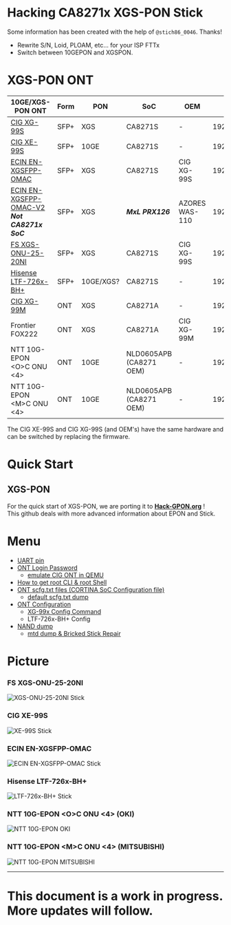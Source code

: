 # Hacking CA8271x XGS-PON Stick

Some information has been created with the help of `@stich86_0046`. Thanks!

- Rewrite S/N, Loid, PLOAM, etc… for your ISP FTTx
- Switch between 10GEPON and XGSPON.

# XGS-PON ONT

| 10GE/XGS-PON ONT | Form | PON | SoC | OEM | Mgmt IP | Mgmt |
| --- | --- | --- | --- | --- | --- | --- |
| [CIG XG-99S](https://www.cigtech.com/product_portfolio/xg-99x-3/) | SFP+ | XGS | CA8271S | -   | 192.168.100.1 | UART/Telnet |
| [CIG XE-99S](https://item.taobao.com/item.htm?id=695062358407) | SFP+ | 10GE | CA8271S | -   | 192.168.0.1 | UART/Telnet/SSH |
| [ECIN EN-XGSFPP-OMAC](https://ecin.ca/xgs-pon-sfp-stick-module-xgspon-ont-w-t-mac-function-mounted-on-sfp-package/) | SFP+ | XGS | CA8271S | CIG XG-99S | 192.168.100.1 | UART/Telnet |
| [ECIN EN-XGSFPP-OMAC-V2](https://ecin.ca/custom-xgs-pon-sfp-stick-module-xgspon-ont-w-t-mac-function-mounted-on-sfp-package/)<br>***Not CA8271x SoC*** | SFP+ | XGS | ***MxL PRX126*** | AZORES WAS-110 | 192.168.11.1 | Telnet/Web |
| [FS XGS-ONU-25-20NI](https://www.fs.com/jp/products/185594.html) | SFP+ | XGS | CA8271S | CIG XG-99S | 192.168.100.1 | UART/Telnet |
| [Hisense LTF-726x-BH+](https://www.taobao.com/list/item/658650417501.htm) | SFP+ | 10GE/XGS? | CA8271S | -   | 192.168.0.1 | UART/SSH/Web |
| [CIG XG-99M](https://www.cigtech.com/product_portfolio/xg-99m/) | ONT | XGS | CA8271A | -   | 192.168.0.1 | UART/Telnet |
| Frontier FOX222 | ONT | XGS | CA8271A | CIG XG-99M | 192.168.188.1 | UART |
| NTT 10G-EPON &lt;O&gt;C ONU &lt;4&gt; | ONT | 10GE | NLD0605APB<br>(CA8271 OEM) | - | 192.168.1.1 | UART |
| NTT 10G-EPON &lt;M&gt;C ONU &lt;4&gt; | ONT | 10GE | NLD0605APB<br>(CA8271 OEM) | - | 192.168.1.1 | UART |

The CIG XE-99S and CIG XG-99S (and OEM's) have the same hardware and can be switched by replacing the firmware.

# Quick Start
## XGS-PON
For the quick start of XGS-PON, we are porting it to **[Hack-GPON.org](https://hack-gpon.org/xgs/ont-fs-XGS-ONU-25-20NI/)** !<br>
This github deals with more advanced information about EPON and Stick.

# Menu

- [UART pin](/doc/UART.md)
- [ONT Login Password](/doc/Password.md)
    - [emulate CIG ONT in QEMU](/emulate_CIG)
- [How to get root CLI & root Shell](/doc/rootShell.md)
- [ONT scfg.txt files (CORTINA SoC Configuration file)](/doc/scfg_files.md)
    - [default scfg.txt dump](/default_scfg)
- [ONT Configuration](/doc/Configuration.md)
    - [XG-99x Config Command](/doc/XG-99x_Config.md)
    - LTF-726x-BH+ Config
- [NAND dump](/NAND_dump)
    - [mtd dump & Bricked Stick Repair](/mtd)

# Picture

### FS XGS-ONU-25-20NI

![XGS-ONU-25-20NI Stick](/Picture/FSCOM_XGS-ONU-25-20NI/Stick.jpg)

### CIG XE-99S

![XE-99S Stick](/Picture/XE-99S/Stick.jpg)

### ECIN EN-XGSFPP-OMAC

![ECIN EN-XGSFPP-OMAC Stick](/Picture/ECIN_EN-XGSFPP-OMAC/Stick.jpg)

### Hisense LTF-726x-BH+

![LTF-726x-BH+ Stick](/Picture/LTF726x/Stick.jpg)

### NTT 10G-EPON &lt;O&gt;C ONU &lt;4&gt; (OKI)

![NTT 10G-EPON OKI](/Picture/NTT/Stick.jpg)

### NTT 10G-EPON &lt;M&gt;C ONU &lt;4&gt; (MITSUBISHI)

![NTT 10G-EPON MITSUBISHI](/Picture/NTT/Stick.JPG)

* * *

# This document is a work in progress. More updates will follow.